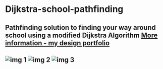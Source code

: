 # Dijkstra-school-pathfinding
Pathfinding solution to finding your way around school using a modified Dijkstra Algorithm
[More information - my design portfolio](https://docs.google.com/presentation/d/1_pKWqn96okEkHfcy8EPZVZmLWTz7i6EIZMyKazftWC4/edit#slide=id.p)
---
![img 1](https://user-images.githubusercontent.com/20654098/128593044-2e4d658e-1e2f-4a06-a383-8d6dac57fde3.PNG)
![img 2](https://user-images.githubusercontent.com/20654098/128593045-13508eba-43bd-4cf9-a6a2-4c503ad31c94.PNG)
![img 3](https://user-images.githubusercontent.com/20654098/128593046-e9294242-5678-4790-ba35-98218c93515e.PNG)
---

